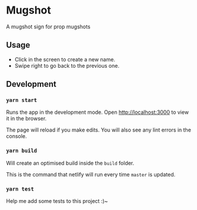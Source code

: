 # Mugshot

A mugshot sign for prop mugshots

## Usage

- Click in the screen to create a new name.
- Swipe right to go back to the previous one.

## Development

### `yarn start`

Runs the app in the development mode.
Open <http://localhost:3000> to view it in the browser.

The page will reload if you make edits.
You will also see any lint errors in the console.

### `yarn build`

Will create an optimised build inside the `build` folder.

This is the command that netlify will run every time `master` is updated.

### `yarn test`

Help me add some tests to this project :)~
